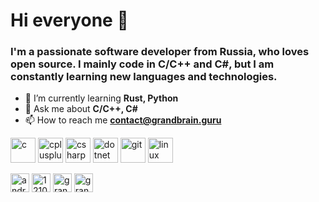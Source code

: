 # Hi everyone 👋
### I'm a passionate software developer from Russia, who loves open source. I mainly code in C/C++ and C#, but I am constantly learning new languages and technologies.

- 🌱 I’m currently learning **Rust, Python**
- 💬 Ask me about **C/C++, C#**
- 📫 How to reach me **contact@grandbrain.guru**

<p>
    <img src="https://devicons.github.io/devicon/devicon.git/icons/c/c-original.svg" alt="c" width="40" height="40"/>
    <img src="https://devicons.github.io/devicon/devicon.git/icons/cplusplus/cplusplus-original.svg" alt="cplusplus" width="40" height="40"/>
    <img src="https://devicons.github.io/devicon/devicon.git/icons/csharp/csharp-original.svg" alt="csharp" width="40" height="40"/>
    <img src="https://devicons.github.io/devicon/devicon.git/icons/dot-net/dot-net-original-wordmark.svg" alt="dotnet" width="40" height="40"/>
    <img src="https://www.vectorlogo.zone/logos/git-scm/git-scm-icon.svg" alt="git" width="40" height="40"/>
    <img src="https://devicons.github.io/devicon/devicon.git/icons/linux/linux-original.svg" alt="linux" width="40" height="40"/>
</p>

<!--<p><img align="left" src="https://github-readme-stats.vercel.app/api/top-langs/?username=grandbrain&layout=compact&hide=html" alt="grandbrain" /></p>

<p>&nbsp;<img align="center" src="https://github-readme-stats.vercel.app/api?username=grandbrain&show_icons=true" alt="grandbrain" /></p>-->

<p>
    <a href="https://linkedin.com/in/andrey-lomakin" target="blank"><img align="center" src="https://cdn.jsdelivr.net/npm/simple-icons@3.0.1/icons/linkedin.svg" alt="andrey-lomakin" height="30" width="30" /></a>
    <a href="https://stackoverflow.com/users/12105416" target="blank"><img align="center" src="https://cdn.jsdelivr.net/npm/simple-icons@3.0.1/icons/stackoverflow.svg" alt="12105416" height="30" width="30" /></a>
    <a href="https://www.hackerrank.com/grandbrain" target="blank"><img align="center" src="https://cdn.jsdelivr.net/npm/simple-icons@3.0.1/icons/hackerrank.svg" alt="grandbrain" height="30" width="30" /></a>
    <a href="https://www.leetcode.com/grandbrain" target="blank"><img align="center" src="https://cdn.jsdelivr.net/npm/simple-icons@3.0.1/icons/leetcode.svg" alt="grandbrain" height="30" width="30" /></a>
</p>
